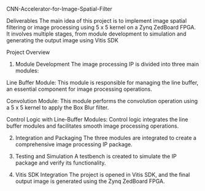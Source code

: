 CNN-Accelerator-for-Image-Spatial-Filter

Deliverables
The main idea of this project is to implement image spatial filtering or image processing using 5 x 5 kernel on a Zynq ZedBoard FPGA.
It involves multiple stages, from module development to simulation and generating the output image using Vitis SDK

Project Overview
1. Module Development
The image processing IP is divided into three main modules:

Line Buffer Module: This module is responsible for managing the line buffer, an essential component for image processing operations.

Convolution Module: This module performs the convolution operation using a 5 x 5 kernel to apply the Box Blur filter.

Control Logic with Line-Buffer Modules: Control logic integrates the line buffer modules and facilitates smooth image processing operations.

2. Integration and Packaging
The three modules are integrated to create a comprehensive image processing IP package.

3. Testing and Simulation
A testbench is created to simulate the IP package and verify its functionality.

4. Vitis SDK Integration
The project is opened in Vitis SDK, and the final output image is generated using the Zynq ZedBoard FPGA.

